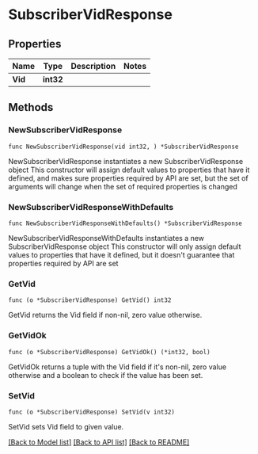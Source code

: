 # SubscriberVidResponse

## Properties

Name | Type | Description | Notes
------------ | ------------- | ------------- | -------------
**Vid** | **int32** |  | 

## Methods

### NewSubscriberVidResponse

`func NewSubscriberVidResponse(vid int32, ) *SubscriberVidResponse`

NewSubscriberVidResponse instantiates a new SubscriberVidResponse object
This constructor will assign default values to properties that have it defined,
and makes sure properties required by API are set, but the set of arguments
will change when the set of required properties is changed

### NewSubscriberVidResponseWithDefaults

`func NewSubscriberVidResponseWithDefaults() *SubscriberVidResponse`

NewSubscriberVidResponseWithDefaults instantiates a new SubscriberVidResponse object
This constructor will only assign default values to properties that have it defined,
but it doesn't guarantee that properties required by API are set

### GetVid

`func (o *SubscriberVidResponse) GetVid() int32`

GetVid returns the Vid field if non-nil, zero value otherwise.

### GetVidOk

`func (o *SubscriberVidResponse) GetVidOk() (*int32, bool)`

GetVidOk returns a tuple with the Vid field if it's non-nil, zero value otherwise
and a boolean to check if the value has been set.

### SetVid

`func (o *SubscriberVidResponse) SetVid(v int32)`

SetVid sets Vid field to given value.



[[Back to Model list]](../README.md#documentation-for-models) [[Back to API list]](../README.md#documentation-for-api-endpoints) [[Back to README]](../README.md)


